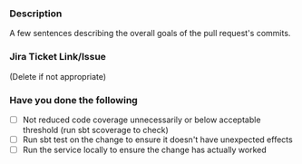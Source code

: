 ### Description
A few sentences describing the overall goals of the pull request's commits.

### Jira Ticket Link/Issue
(Delete if not appropriate)

### Have you done the following
<!--- Please indicate that you have completed the following -->
- [ ] Not reduced code coverage unnecessarily or below acceptable threshold (run sbt scoverage to check)
- [ ] Run sbt test on the change to ensure it doesn't have unexpected effects
- [ ] Run the service locally to ensure the change has actually worked
